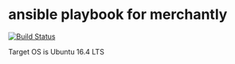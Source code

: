 # ansible playbook for merchantly

[![Build
Status](https://travis-ci.org/merchantly/ansible.svg?branch=master)](https://travis-ci.org/merchantly/ansible)

Target OS is Ubuntu 16.4 LTS
